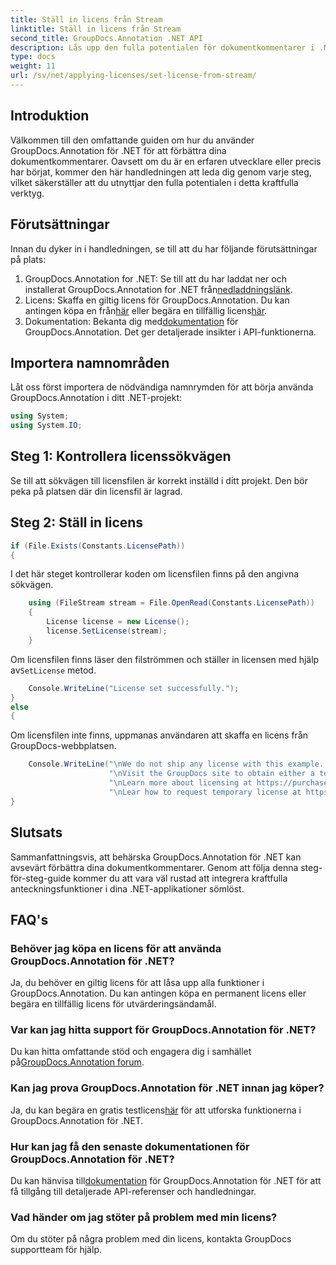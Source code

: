 ```yaml
---
title: Ställ in licens från Stream
linktitle: Ställ in licens från Stream
second_title: GroupDocs.Annotation .NET API
description: Lås upp den fulla potentialen för dokumentkommentarer i .NET med GroupDocs.Annotation. Följ vår steg-för-steg-guide för sömlös integration.
type: docs
weight: 11
url: /sv/net/applying-licenses/set-license-from-stream/
---
```

## Introduktion
Välkommen till den omfattande guiden om hur du använder GroupDocs.Annotation för .NET för att förbättra dina dokumentkommentarer. Oavsett om du är en erfaren utvecklare eller precis har börjat, kommer den här handledningen att leda dig genom varje steg, vilket säkerställer att du utnyttjar den fulla potentialen i detta kraftfulla verktyg.
## Förutsättningar
Innan du dyker in i handledningen, se till att du har följande förutsättningar på plats:
1.  GroupDocs.Annotation for .NET: Se till att du har laddat ner och installerat GroupDocs.Annotation for .NET från[nedladdningslänk](https://releases.groupdocs.com/annotation/net/).
2.  Licens: Skaffa en giltig licens för GroupDocs.Annotation. Du kan antingen köpa en från[här](https://purchase.groupdocs.com/buy) eller begära en tillfällig licens[här](https://purchase.groupdocs.com/temporary-license/).
3.  Dokumentation: Bekanta dig med[dokumentation](https://reference.groupdocs.com/annotation/net/) för GroupDocs.Annotation. Det ger detaljerade insikter i API-funktionerna.

## Importera namnområden
Låt oss först importera de nödvändiga namnrymden för att börja använda GroupDocs.Annotation i ditt .NET-projekt:
```csharp
using System;
using System.IO;
```

## Steg 1: Kontrollera licenssökvägen
Se till att sökvägen till licensfilen är korrekt inställd i ditt projekt. Den bör peka på platsen där din licensfil är lagrad.
## Steg 2: Ställ in licens
```csharp
if (File.Exists(Constants.LicensePath))
{
```
I det här steget kontrollerar koden om licensfilen finns på den angivna sökvägen.
```csharp
    using (FileStream stream = File.OpenRead(Constants.LicensePath))
    {
        License license = new License();
        license.SetLicense(stream);
    }
```
 Om licensfilen finns läser den filströmmen och ställer in licensen med hjälp av`SetLicense` metod.
```csharp
    Console.WriteLine("License set successfully.");
}
else
{
```
Om licensfilen inte finns, uppmanas användaren att skaffa en licens från GroupDocs-webbplatsen.
```csharp
    Console.WriteLine("\nWe do not ship any license with this example. " +
                      "\nVisit the GroupDocs site to obtain either a temporary or permanent license. " +
                      "\nLearn more about licensing at https://purchase.groupdocs.com/faqs/licensing. " +
                      "\nLear how to request temporary license at https://purchase.groupdocs.com/temporary-license.");
}
```

## Slutsats
Sammanfattningsvis, att behärska GroupDocs.Annotation för .NET kan avsevärt förbättra dina dokumentkommentarer. Genom att följa denna steg-för-steg-guide kommer du att vara väl rustad att integrera kraftfulla anteckningsfunktioner i dina .NET-applikationer sömlöst.
## FAQ's
### Behöver jag köpa en licens för att använda GroupDocs.Annotation för .NET?
Ja, du behöver en giltig licens för att låsa upp alla funktioner i GroupDocs.Annotation. Du kan antingen köpa en permanent licens eller begära en tillfällig licens för utvärderingsändamål.
### Var kan jag hitta support för GroupDocs.Annotation för .NET?
 Du kan hitta omfattande stöd och engagera dig i samhället på[GroupDocs.Annotation forum](https://forum.groupdocs.com/c/annotation/10).
### Kan jag prova GroupDocs.Annotation för .NET innan jag köper?
 Ja, du kan begära en gratis testlicens[här](https://releases.groupdocs.com/) för att utforska funktionerna i GroupDocs.Annotation för .NET.
### Hur kan jag få den senaste dokumentationen för GroupDocs.Annotation för .NET?
 Du kan hänvisa till[dokumentation](https://reference.groupdocs.com/annotation/net/) för GroupDocs.Annotation för .NET för att få tillgång till detaljerade API-referenser och handledningar.
### Vad händer om jag stöter på problem med min licens?
Om du stöter på några problem med din licens, kontakta GroupDocs supportteam för hjälp.